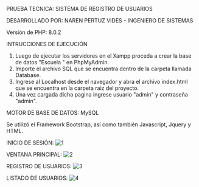 PRUEBA TECNICA: SISTEMA DE REGISTRO DE USUARIOS

DESARROLLADO POR: NAREN PERTUZ VIDES - INGENIERO DE SISTEMAS

Versión de PHP: 8.0.2

INTRUCCIONES DE EJECUCIÓN

1. Luego de ejecutar los servidores en el Xampp proceda a crear la base de datos "Escuela " en PhpMyAdmin.
2. Importe el archivo SQL que se encuentra dentro de la carpeta llamada Database.
3. Ingrese al Localhost desde el navegador y abra el archivo index.html que se encuentra en la carpeta raiz del proyecto.
4. Una vez cargada dicha pagina ingrese usuario "admin" y contraseña "admin".

MOTOR DE BASE DE DATOS: MySQL

Se utilizó el Framework Bootstrap, así como también Javascript, Jquery y HTML.


INICIO DE SESIÓN:
![1](https://user-images.githubusercontent.com/80562232/125539281-8666b31f-b512-4793-9f73-ad100ccd384a.jpg)


VENTANA PRINCIPAL:
![2](https://user-images.githubusercontent.com/80562232/125539312-f36b628c-c5d5-465b-9bf9-a9d2a7b925d2.jpg)


REGISTRO DE USUARIOS:
![3](https://user-images.githubusercontent.com/80562232/125539342-703ef785-821d-4d35-9e40-5a10bbfc8f16.jpg)


LISTADO DE USUARIOS:
![4](https://user-images.githubusercontent.com/80562232/125539360-138bd72e-2ef4-4e4d-84c3-41a23b5ca37f.jpg)

